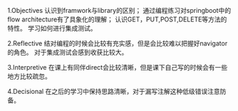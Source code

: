 1.Objectives 
认识到framwork与library的区别；
通过编程练习对springboot中的flow architecture有了具象化的理解；
认识GET，PUT,POST,DELETE等方法的特性。
学习如何进行集成测试。

2.Reflective
结对编程的时候会比较有充实感，但是会比较难以把握好navigator的角色。
对于集成测试会感到收获比较大。

3.Interpretive
在课上有同伴direct会比较清晰，但是课下自己写的时候会有一些地方比较疏忽。

4.Decisional 
在之后的学习中保持思路清晰，对于漏写注解这种低级错误注意防备。